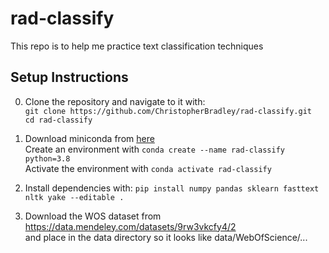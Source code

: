 # rad-classify
This repo is to help me practice text classification techniques

## Setup Instructions

0. Clone the repository and navigate to it with:  
`git clone https://github.com/ChristopherBradley/rad-classify.git`  
`cd rad-classify`

1. Download miniconda from [here](https://docs.conda.io/en/latest/miniconda.html#macos-installers)  
Create an environment with `conda create --name rad-classify python=3.8`  
Activate the environment with `conda activate rad-classify`

2. Install dependencies with: 
`pip install numpy pandas sklearn fasttext nltk yake --editable .`

3. Download the WOS dataset from https://data.mendeley.com/datasets/9rw3vkcfy4/2  
and place in the data directory so it looks like data/WebOfScience/...

